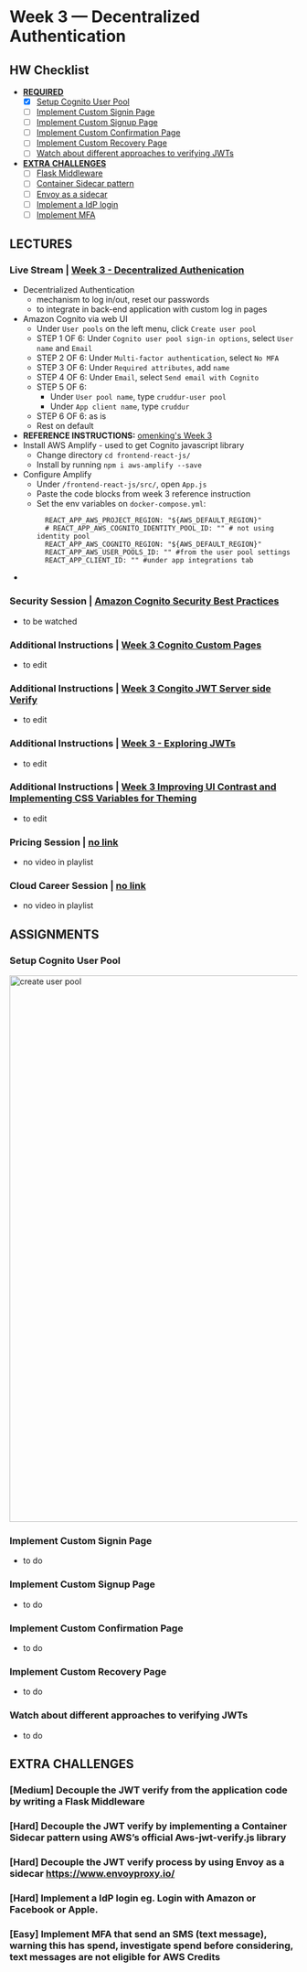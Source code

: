 # Week 3 — Decentralized Authentication

## **HW Checklist**

- [**REQUIRED**](#assignments)
  - [x] [Setup Cognito User Pool](#setup-cognito-user-pool)
  - [ ] [Implement Custom Signin Page](#implement-custom-signin-page)
  - [ ] [Implement Custom Signup Page](#implement-custom-signup-page)
  - [ ] [Implement Custom Confirmation Page](#implement-custom-confirmation-page)
  - [ ] [Implement Custom Recovery Page](#implement-custom-recovery-page)
  - [ ] [Watch about different approaches to verifying JWTs](#watch-about-different-approaches-to-verifying-jwts)
- [**EXTRA CHALLENGES**](#extra-challenges)
  - [ ] [Flask Middleware](#medium-decouple-the-jwt-verify-from-the-application-code-by-writing-a-flask-middleware)
  - [ ] [Container Sidecar pattern](#hard-decouple-the-jwt-verify-by-implementing-a-container-sidecar-pattern-using-awss-official-aws-jwt-verifyjs-library)
  - [ ] [Envoy as a sidecar](#hard-decouple-the-jwt-verify-process-by-using-envoy-as-a-sidecar-httpswwwenvoyproxyio)
  - [ ] [Implement a IdP login](#hard-implement-a-idp-login-eg-login-with-amazon-or-facebook-or-apple)
  - [ ] [Implement MFA](#easy-implement-mfa-that-send-an-sms-text-message-warning-this-has-spend-investigate-spend-before-considering-text-messages-are-not-eligible-for-aws-credits)

## **LECTURES**

### Live Stream | [Week 3 - Decentralized Authenication](https://www.youtube.com/watch?v=9obl7rVgzJw&list=PLBfufR7vyJJ7k25byhRXJldB5AiwgNnWv&index=40)

- Decentrialized Authentication
  - mechanism to log in/out, reset our passwords
  - to integrate in back-end application with custom log in pages
- Amazon Cognito via web UI
  - Under `User pools` on the left menu, click `Create user pool`
  - STEP 1 OF 6: Under `Cognito user pool sign-in options`, select `User name` and `Email`
  - STEP 2 OF 6: Under `Multi-factor authentication`, select `No MFA`
  - STEP 3 OF 6: Under `Required attributes`, add `name`
  - STEP 4 OF 6: Under `Email`, select `Send email with Cognito`
  - STEP 5 OF 6:
    - Under `User pool name`, type `cruddur-user pool`
    - Under `App client name`, type `cruddur`
  - STEP 6 OF 6: as is
  - Rest on default
- **REFERENCE INSTRUCTIONS:** [omenking's Week 3](https://github.com/omenking/aws-bootcamp-cruddur-2023/blob/week-3/journal/week3.md)
- Install AWS Amplify - used to get Cognito javascript library
  - Change directory `cd frontend-react-js/`
  - Install by running `npm i aws-amplify --save`
- Configure Amplify
  - Under `/frontend-react-js/src/`, open `App.js`
  - Paste the code blocks from week 3 reference instruction
  - Set the env variables on `docker-compose.yml`:
    ```
      REACT_APP_AWS_PROJECT_REGION: "${AWS_DEFAULT_REGION}"
      # REACT_APP_AWS_COGNITO_IDENTITY_POOL_ID: "" # not using identity pool
      REACT_APP_AWS_COGNITO_REGION: "${AWS_DEFAULT_REGION}"
      REACT_APP_AWS_USER_POOLS_ID: "" #from the user pool settings
      REACT_APP_CLIENT_ID: "" #under app integrations tab
    ```
-

### Security Session | [Amazon Cognito Security Best Practices](https://www.youtube.com/watch?v=tEJIeII66pY&list=PLBfufR7vyJJ7k25byhRXJldB5AiwgNnWv&index=39)

- to be watched

### Additional Instructions | [Week 3 Cognito Custom Pages](https://www.youtube.com/watch?v=T4X4yIzejTc&list=PLBfufR7vyJJ7k25byhRXJldB5AiwgNnWv&index=42)

- to edit

### Additional Instructions | [Week 3 Congito JWT Server side Verify](https://www.youtube.com/watch?v=d079jccoG-M&list=PLBfufR7vyJJ7k25byhRXJldB5AiwgNnWv&index=43)

- to edit

### Additional Instructions | [Week 3 - Exploring JWTs](https://www.youtube.com/watch?v=nJjbI4BbasU&list=PLBfufR7vyJJ7k25byhRXJldB5AiwgNnWv&index=44)

- to edit

### Additional Instructions | [Week 3 Improving UI Contrast and Implementing CSS Variables for Theming](https://www.youtube.com/watch?v=m9V4SmJWoJU&list=PLBfufR7vyJJ7k25byhRXJldB5AiwgNnWv&index=45)

- to edit

### Pricing Session | [no link]()

- no video in playlist

### Cloud Career Session | [no link]()

- no video in playlist

## **ASSIGNMENTS**

### Setup Cognito User Pool

<img width="956" alt="create user pool" src="https://user-images.githubusercontent.com/64080430/226156584-42704154-7cd8-47cc-9509-cb0d054e709a.png">

### Implement Custom Signin Page

- to do

### Implement Custom Signup Page

- to do

### Implement Custom Confirmation Page

- to do

### Implement Custom Recovery Page

- to do

### Watch about different approaches to verifying JWTs

- to do

## **EXTRA CHALLENGES**

### [Medium] Decouple the JWT verify from the application code by writing a Flask Middleware

### [Hard] Decouple the JWT verify by implementing a Container Sidecar pattern using AWS’s official Aws-jwt-verify.js library

### [Hard] Decouple the JWT verify process by using Envoy as a sidecar https://www.envoyproxy.io/

### [Hard] Implement a IdP login eg. Login with Amazon or Facebook or Apple.

### [Easy] Implement MFA that send an SMS (text message), warning this has spend, investigate spend before considering, text messages are not eligible for AWS Credits
